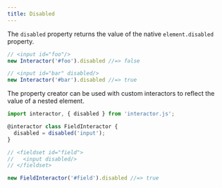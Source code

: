 ```yaml
---
title: Disabled
---
```


The `disabled` property returns the value of the native `element.disabled`
property.

``` javascript
// <input id="foo"/>
new Interactor('#foo').disabled //=> false

// <input id="bar" disabled/>
new Interactor('#bar').disabled //=> true
```

The property creator can be used with custom interactors to reflect the value of
a nested element.

``` javascript
import interactor, { disabled } from 'interactor.js';

@interactor class FieldInteractor {
  disabled = disabled('input');
}

// <fieldset id="field">
//   <input disabled/>
// </fieldset>

new FieldInteractor('#field').disabled //=> true
```
